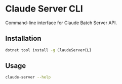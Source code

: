 # Claude Server CLI

Command-line interface for Claude Batch Server API.

## Installation

```bash
dotnet tool install -g ClaudeServerCLI
```

## Usage

```bash
claude-server --help
```